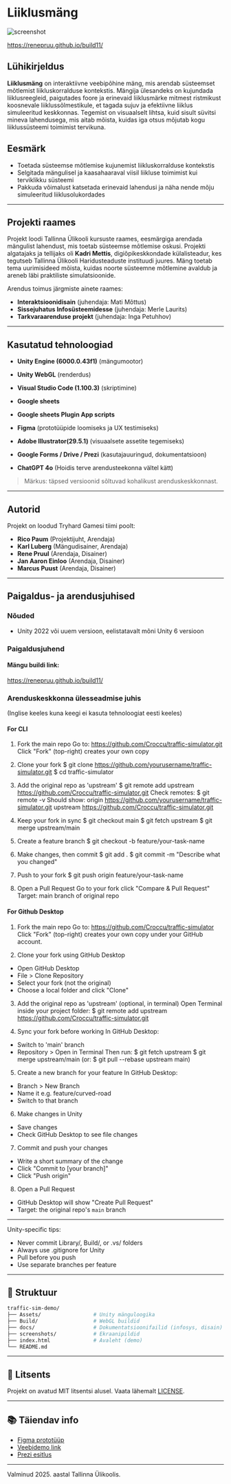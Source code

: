 # Liiklusmäng

![screenshot](./screenshots/main_menu_preview.png)

https://renepruu.github.io/build11/
## Lühikirjeldus 

**Liiklusmäng** on interaktiivne veebipõhine mäng, mis arendab süsteemset mõtlemist liikluskorralduse kontekstis. Mängija ülesandeks on kujundada liiklusreegleid, paigutades foore ja erinevaid liiklusmärke mitmest ristmikust koosnevale liiklussõlmestikule, et tagada sujuv ja efektiivne liiklus simuleeritud keskkonnas. Tegemist on visuaalselt lihtsa, kuid sisult süvitsi mineva lahendusega, mis aitab mõista, kuidas iga otsus mõjutab kogu liiklussüsteemi toimimist tervikuna.

## Eesmärk 

- Toetada süsteemse mõtlemise kujunemist liikluskorralduse kontekstis
- Selgitada mängulisel ja kaasahaaraval viisil liikluse toimimist kui terviklikku süsteemi
- Pakkuda võimalust katsetada erinevaid lahendusi ja näha nende mõju simuleeritud liiklusolukordades

---

## Projekti raames

Projekt loodi Tallinna Ülikooli kursuste raames, eesmärgiga arendada mängulist lahendust, mis toetab süsteemse mõtlemise oskusi. Projekti algatajaks ja tellijaks oli **Kadri Mettis**, digiõpikeskkondade külalisteadur, kes tegutseb Tallinna Ülikooli Haridusteaduste instituudi juures. Mäng toetab tema uurimisideed mõista, kuidas noorte süsteemne mõtlemine avaldub ja areneb läbi praktiliste simulatsioonide.

Arendus toimus järgmiste ainete raames:

- **Interaktsioonidisain** (juhendaja: Mati Mõttus)
- **Sissejuhatus Infosüsteemidesse** (juhendaja: Merle Laurits)
- **Tarkvaraarenduse projekt** (juhendaja: Inga Petuhhov) 

---

## Kasutatud tehnoloogiad

- **Unity Engine (6000.0.43f1)** (mängumootor)
- **Unity WebGL** (renderdus)
- **Visual Studio Code (1.100.3)** (skriptimine)
- **Google sheets**
- **Google sheets Plugin App scripts**

- **Figma** (prototüüpide loomiseks ja UX testimiseks)
- **Adobe Illustrator(29.5.1)** (visuaalsete assetite tegemiseks)
- **Google Forms / Drive / Prezi** (kasutajauuringud, dokumentatsioon)

- **ChatGPT 4o** (Hoidis terve arendusteekonna vältel kätt)

> Märkus: täpsed versioonid sõltuvad kohalikust arenduskeskkonnast.

---

## Autorid

Projekt on loodud Tryhard Gamesi tiimi poolt:

- **Rico Paum** (Projektijuht, Arendaja)
- **Karl Luberg** (Mängudisainer, Arendaja)
- **Rene Pruul** (Arendaja, Disainer)
- **Jan Aaron Einloo** (Arendaja, Disainer)
- **Marcus Puust** (Arendaja, Disainer)

---

## Paigaldus- ja arendusjuhised

### Nõuded

- Unity 2022 või uuem versioon, eelistatavalt mõni Unity 6 versioon

### Paigaldusjuhend

#### Mängu buildi link:
https://renepruu.github.io/build11/




### Arenduskeskkonna ülesseadmise juhis
(Inglise keeles kuna keegi ei kasuta tehnoloogiat eesti keeles)


#### For CLI
 
1. Fork the main repo
Go to:
https://github.com/Croccu/traffic-simulator.git
Click "Fork" (top-right) creates your own copy
 
2. Clone your fork
$ git clone https://github.com/yourusername/traffic-simulator.git
$ cd traffic-simulator

3. Add the original repo as 'upstream'
$ git remote add upstream https://github.com/Croccu/traffic-simulator.git
Check remotes:
$ git remote -v
Should show:
origin https://github.com/yourusername/traffic-simulator.git
upstream https://github.com/Croccu/traffic-simulator.git
 
4. Keep your fork in sync
$ git checkout main
$ git fetch upstream
$ git merge upstream/main
 
5. Create a feature branch
$ git checkout -b feature/your-task-name
 
6. Make changes, then commit 
$ git add .
$ git commit -m "Describe what you changed"
 
7. Push to your fork
$ git push origin feature/your-task-name
 
8. Open a Pull Request
Go to your fork click "Compare & Pull Request"
Target: main branch of original repo
 



#### For Github Desktop
 
1. Fork the main repo
Go to:
https://github.com/Croccu/traffic-simulator
Click "Fork" (top-right) creates your own copy under your GitHub account.
 
2. Clone your fork using GitHub Desktop
- Open GitHub Desktop
- File > Clone Repository
- Select your fork (not the original)
- Choose a local folder and click "Clone"
 
3. Add the original repo as 'upstream' (optional, in terminal)
Open Terminal inside your project folder:
$ git remote add upstream https://github.com/Croccu/traffic-simulator.git
 
4. Sync your fork before working
In GitHub Desktop:
- Switch to 'main' branch
- Repository > Open in Terminal
Then run:
$ git fetch upstream
$ git merge upstream/main
(or: $ git pull --rebase upstream main)
 
5. Create a new branch for your feature
In GitHub Desktop:
- Branch > New Branch
- Name it e.g. feature/curved-road
- Switch to that branch
 
6. Make changes in Unity
- Save changes
- Check GitHub Desktop to see file changes
 
7. Commit and push your changes
- Write a short summary of the change
- Click "Commit to [your branch]"
- Click "Push origin"
 
8. Open a Pull Request
- GitHub Desktop will show "Create Pull Request"
- Target: the original repo's `main` branch

-------------------------------------------------
Unity-specific tips:
- Never commit Library/, Build/, or .vs/ folders
- Always use .gitignore for Unity
- Pull before you push
- Use separate branches per feature
-------------------------------------------------

## 📂 Struktuur

```bash
traffic-sim-demo/
├── Assets/                 # Unity mänguloogika
├── Build/                  # WebGL buildid
├── docs/                   # Dokumentatsioonifailid (infosys, disain)
├── screenshots/            # Ekraanipildid
├── index.html              # Avaleht (demo)
└── README.md
```

---

## 📜 Litsents

Projekt on avatud MIT litsentsi alusel. Vaata lähemalt [LICENSE](./LICENSE).

---

## 📚 Täiendav info

- [Figma prototüüp](https://www.figma.com/design/5BSsOugXiLhEiof8pULHBc/Liiklusem%C3%A4ng)
- [Veebidemo link]([https://renepruu.github.io/build11/])
- [Prezi esitlus](https://prezi.com/view/bpvVDy2bS3WXhmVmxJkx/)

---

Valminud 2025. aastal Tallinna Ülikoolis.
